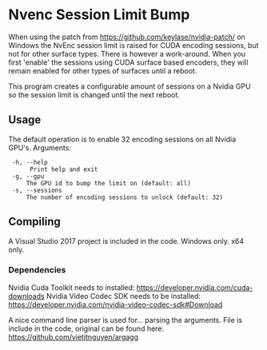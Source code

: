 ﻿# Nvenc Session Limit Bump

When using the patch from https://github.com/keylase/nvidia-patch/ on Windows the NvEnc session limit is raised for CUDA encoding sessions, but not for other surface types. 
There is however a work-around. When you first 'enable' the sessions using CUDA surface based encoders, they will remain enabled for other types of surfaces until a reboot.

This program creates a configurable amount of sessions on a Nvidia GPU so the session limit is changed until the next reboot.

## Usage
The default operation is to enable 32 encoding sessions on all Nvidia GPU's. 
Arguments:
```
 -h, --help
      Print help and exit
 -g, --gpu
     The GPU id to bump the limit on (default: all)
 -s, --sessions
     The number of encoding sessions to unlock (default: 32)
```

## Compiling
A Visual Studio 2017 project is included in the code. Windows only. x64 only.

### Dependencies
Nvidia Cuda Toolkit needs to installed: https://developer.nvidia.com/cuda-downloads
Nvidia Video Codec SDK needs to be installed: https://developer.nvidia.com/nvidia-video-codec-sdk#Download

A nice command line parser is used for... parsing the arguments. File is include in the code, original can be found here: https://github.com/vietjtnguyen/argagg

